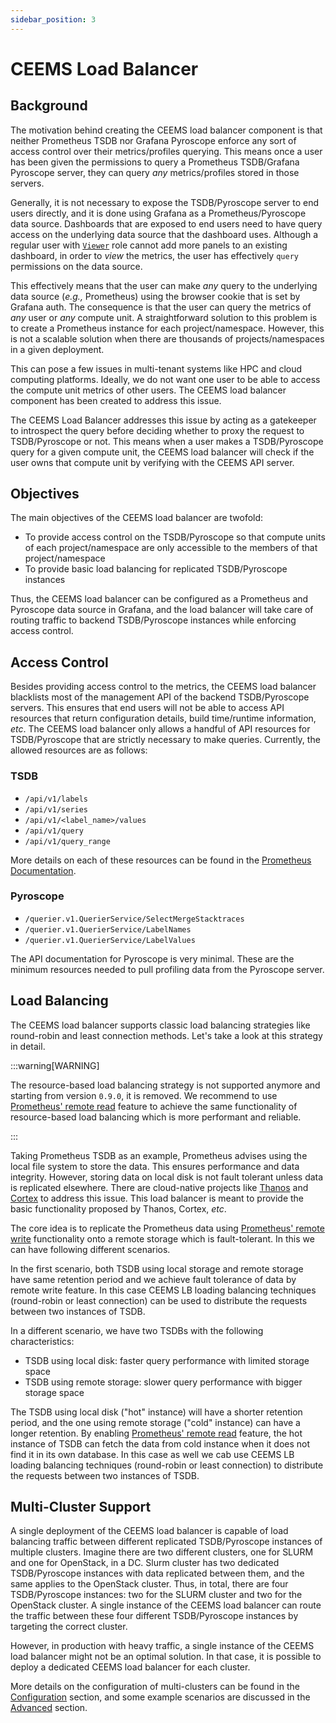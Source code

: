 ```yaml
---
sidebar_position: 3
---
```


# CEEMS Load Balancer

## Background

The motivation behind creating the CEEMS load balancer component is that neither Prometheus TSDB
nor Grafana Pyroscope enforce any sort of access control over their metrics/profiles querying.
This means once a user has been given the permissions to query a Prometheus TSDB/Grafana
Pyroscope server, they can query _any_ metrics/profiles stored in those servers.

Generally, it is not necessary to expose the TSDB/Pyroscope server to end users directly, and it is done
using Grafana as a Prometheus/Pyroscope data source. Dashboards that are exposed to end users
need to have query access on the underlying
data source that the dashboard uses. Although a regular user with
[`Viewer`](https://grafana.com/docs/grafana/latest/administration/roles-and-permissions/access-control/#basic-roles)
role cannot add more panels to an existing dashboard, in order to _view_ the metrics, the
user has effectively `query` permissions on the data source.

This effectively means that the user can make _any_ query to the underlying data source (_e.g.,_
Prometheus) using the browser cookie that is set by Grafana auth. The consequence is that
the user can query the metrics of _any_ user or _any_ compute unit. A straightforward
solution to this problem is to create a Prometheus instance for each project/namespace.
However, this is not a scalable solution when there are thousands of projects/namespaces
in a given deployment.

This can pose a few issues in multi-tenant systems like HPC and cloud computing platforms.
Ideally, we do not want one user to be able to access the compute unit metrics of
other users. The CEEMS load balancer component has been created to address this issue.

The CEEMS Load Balancer addresses this issue by acting as a gatekeeper to introspect the
query before deciding whether to proxy the request to TSDB/Pyroscope or not. This means when a user
makes a TSDB/Pyroscope query for a given compute unit, the CEEMS load balancer will check if the user
owns that compute unit by verifying with the CEEMS API server.

## Objectives

The main objectives of the CEEMS load balancer are twofold:

- To provide access control on the TSDB/Pyroscope so that compute units of each project/namespace
are only accessible to the members of that project/namespace
- To provide basic load balancing for replicated TSDB/Pyroscope instances

Thus, the CEEMS load balancer can be configured as a Prometheus and Pyroscope data source in Grafana, and
the load balancer will take care of routing traffic to backend TSDB/Pyroscope instances while
enforcing access control.

## Access Control

Besides providing access control to the metrics, the CEEMS load balancer blacklists most of the
management API of the backend TSDB/Pyroscope servers. This ensures that end users will not
be able to access API resources that return configuration details, build time/runtime information,
_etc_. The CEEMS load balancer only allows a handful of API resources for TSDB/Pyroscope that are
strictly necessary to make queries. Currently, the allowed resources are as follows:

### TSDB

- `/api/v1/labels`
- `/api/v1/series`
- `/api/v1/<label_name>/values`
- `/api/v1/query`
- `/api/v1/query_range`

More details on each of these resources can be found in the
[Prometheus Documentation](https://prometheus.io/docs/prometheus/latest/querying/api/#http-api).

### Pyroscope

- `/querier.v1.QuerierService/SelectMergeStacktraces`
- `/querier.v1.QuerierService/LabelNames`
- `/querier.v1.QuerierService/LabelValues`

The API documentation for Pyroscope is very minimal. These are the minimum resources
needed to pull profiling data from the Pyroscope server.

## Load Balancing

The CEEMS load balancer supports classic load balancing strategies like round-robin and least
connection methods. Let's take a look at this strategy in detail.

:::warning[WARNING]

The resource-based load balancing strategy is not supported anymore and starting from
version `0.9.0`, it is removed. We recommend to use
[Prometheus' remote read](https://prometheus.io/docs/prometheus/latest/querying/remote_read_api/)
feature to achieve the same functionality of resource-based load balancing which is more
performant and reliable.

:::

Taking Prometheus TSDB as an example, Prometheus advises using the local file system to store
the data. This ensures performance and data integrity. However, storing data on local
disk is not fault tolerant unless data is replicated elsewhere. There are cloud-native
projects like [Thanos](https://thanos.io/) and [Cortex](https://cortexmetrics.io/) to
address this issue. This load balancer is meant
to provide the basic functionality proposed by Thanos, Cortex, _etc_.

The core idea is to replicate the Prometheus data using
[Prometheus' remote write](https://prometheus.io/docs/prometheus/latest/configuration/configuration/#remote_write)
functionality onto a remote storage which
is fault-tolerant. In this we can have following different scenarios.

In the first scenario, both TSDB using local storage and remote storage have same retention
period and we achieve fault tolerance of data by remote write feature. In this case
CEEMS LB loading balancing techniques (round-robin or least connection) can be used
to distribute the requests between two instances of TSDB.

In a different scenario, we have two TSDBs with the following characteristics:

- TSDB using local disk: faster query performance with limited storage space
- TSDB using remote storage: slower query performance with bigger storage space

The TSDB using local disk ("hot" instance) will have a shorter retention period, and the
one using remote storage ("cold" instance) can have a longer retention. By enabling
[Prometheus' remote read](https://prometheus.io/docs/prometheus/latest/querying/remote_read_api/)
feature, the hot instance of TSDB can fetch the data from cold instance when it does not
find it in its own database. In this case as well we cab use
CEEMS LB loading balancing techniques (round-robin or least connection)
to distribute the requests between two instances of TSDB.

## Multi-Cluster Support

A single deployment of the CEEMS load balancer is capable of load balancing traffic between
different replicated TSDB/Pyroscope instances of multiple clusters. Imagine there are two different
clusters, one for SLURM and one for OpenStack, in a DC. Slurm cluster has two dedicated
TSDB/Pyroscope instances with data replicated between them, and the same applies to the OpenStack cluster.
Thus, in total, there are four TSDB/Pyroscope instances: two for the SLURM cluster and two for the
OpenStack cluster. A single instance of the CEEMS load balancer can route the traffic
between these four different TSDB/Pyroscope instances by targeting the correct cluster.

However, in production with heavy traffic, a single instance of the CEEMS load balancer
might not be an optimal solution. In that case, it is possible to deploy a dedicated
CEEMS load balancer for each cluster.

More details on the configuration of multi-clusters can be found in the [Configuration](../configuration/ceems-lb.md)
section, and some example scenarios are discussed in the [Advanced](../advanced/multi-cluster.md)
section.
